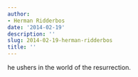 ```yaml
---
author:
- Herman Ridderbos
date: '2014-02-19'
description: ''
slug: 2014-02-19-herman-ridderbos
title: ''
---
```

he ushers in the world of the resurrection.



